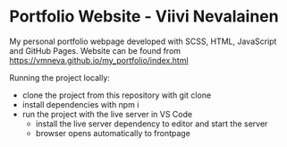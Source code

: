 # Portfolio Website - Viivi Nevalainen

My personal portfolio webpage developed with SCSS, HTML, JavaScript and GitHub Pages.
Website can be found from https://vmneva.github.io/my_portfolio/index.html

Running the project locally:

- clone the project from this repository with git clone
- install dependencies with npm i
- run the project with the live server in VS Code
  - install the live server dependency to editor and start the server
  - browser opens automatically to frontpage
